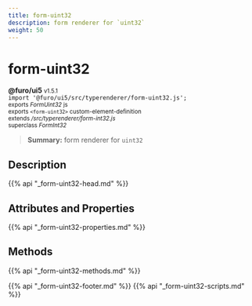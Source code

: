 ```yaml
---
title: form-uint32
description: form renderer for `uint32`
weight: 50
---
```


# form-uint32
**@furo/ui5** <small>v1.5.1</small>
<br>`import '@furo/ui5/src/typerenderer/form-uint32.js';`<small>
<br>exports *FormUint32* js
<br>exports `<form-uint32>` custom-element-definition
<br>extends */src/typerenderer/form-int32.js*
<br>superclass *FormInt32*</small>

> **Summary:** form renderer for `uint32`

## Description



{{% api "_form-uint32-head.md" %}}

## Attributes and Properties
{{% api "_form-uint32-properties.md" %}}



## Methods
{{% api "_form-uint32-methods.md" %}}





{{% api "_form-uint32-footer.md" %}}
{{% api "_form-uint32-scripts.md" %}}
